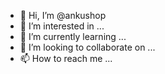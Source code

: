 - 👋 Hi, I’m @ankushop
- 👀 I’m interested in ...
- 🌱 I’m currently learning ...
- 💞️ I’m looking to collaborate on ...
- 📫 How to reach me ...

<!---
ankushop/ankushop is a ✨ special ✨ repository because its `README.md` (this file) appears on your GitHub profile.
You can click the Preview link to take a look at your changes.
--->

